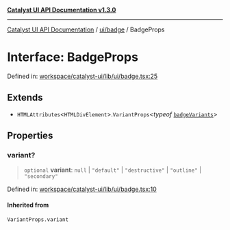 [**Catalyst UI API Documentation v1.3.0**](../../../README.md)

---

[Catalyst UI API Documentation](../../../README.md) / [ui/badge](../README.md) / BadgeProps

# Interface: BadgeProps

Defined in: [workspace/catalyst-ui/lib/ui/badge.tsx:25](https://github.com/TheBranchDriftCatalyst/catalyst-ui/blob/main/lib/ui/badge.tsx#L25)

## Extends

- `HTMLAttributes`\<`HTMLDivElement`\>.`VariantProps`\<_typeof_ [`badgeVariants`](../variables/badgeVariants.md)\>

## Properties

### variant?

> `optional` **variant**: `null` \| `"default"` \| `"destructive"` \| `"outline"` \| `"secondary"`

Defined in: [workspace/catalyst-ui/lib/ui/badge.tsx:10](https://github.com/TheBranchDriftCatalyst/catalyst-ui/blob/main/lib/ui/badge.tsx#L10)

#### Inherited from

`VariantProps.variant`

